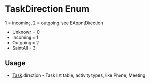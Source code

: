 <properties generated="1" SortOrder="990" />

# TaskDirection Enum

1 = incoming, 2 = outgoing, see EAppntDirection

* Unknown = 0
* Incoming = 1
* Outgoing = 2
* SaintAll = 3

## Usage
* [Task](Task.md).direction - Task list table, activity types, like Phone, Meeting

